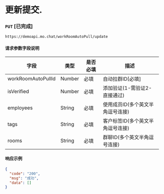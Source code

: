# 更新提交.
### `PUT`  [已完成]
```
https://demoapi.mo.chat/workRoomAutoPull/update
```

#### 请求参数字段说明

| 字段  | 类型 | 是否必填 | 描述|
| ------------- | ------------- | ------------------ | ------------------ |
| workRoomAutoPullId  | Number  | 必填 | 自动拉群ID[必填] |
| isVerified  | Number  | 必填 | 添加验证(1-需验证2-直接通过) |
| employees  | String  | 必填 | 使用成员ID(多个英文半角逗号连接) |
| tags  | String  | 必填 | 客户标签ID(多个英文半角逗号连接) |
| rooms  | String  | 必填 | 群聊ID(多个英文半角逗号连接) |


#### 响应示例

```json
{
  "code": "200",
  "msg": "成功",
  "data": []
}
```
